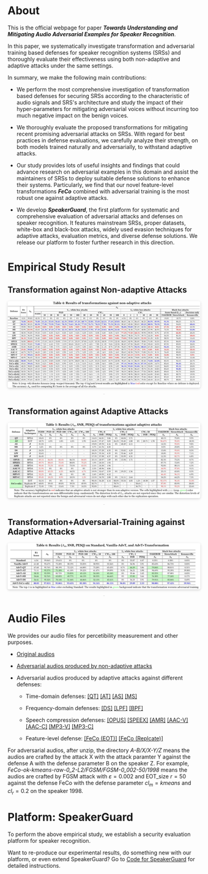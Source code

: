 
# About
This is the official webpage for paper ***Towards Understanding and Mitigating Audio Adversarial Examples for Speaker Recognition***. 

In this paper, we systematically investigate transformation and adversarial training based defenses for speaker recognition systems (SRSs) 
and thoroughly evaluate their effectiveness using both non-adaptive and adaptive attacks under the same settings. 

In summary, we make the following main contributions:
- We perform the most comprehensive investigation of transformation based defenses for securing SRSs
    according to the characteristic of audio signals and SRS's architecture
    and study the impact of their hyper-parameters
   for mitigating adversarial voices without incurring too much negative impact on the benign voices.


 - We thoroughly evaluate the proposed transformations
   for mitigating recent promising adversarial attacks
   on SRSs.  With regard for best practices in defense evaluations, we
   carefully analyze their strength, on both models trained naturally and adversarially, to withstand adaptive attacks.

  - Our study provides lots of useful insights and findings that could advance research on adversarial examples in this domain
    and assist the maintainers of SRSs to deploy suitable defense solutions to enhance their systems.
Particularly, we find that our novel feature-level transformations ***FeCo*** combined
with adversarial training is the most robust one against adaptive attacks.

  - We develop ***SpeakerGuard***, the first platform for systematic and comprehensive
    evaluation of adversarial attacks and defenses on speaker recognition.
    It features mainstream SRSs, proper datasets, white-box and black-box attacks, widely used evasion techniques for
    adaptive attacks, evaluation metrics, and diverse defense solutions.
    We release our platform to foster further research in this direction.

# Empirical Study Result
## Transformation against Non-adaptive Attacks
<center>
    <img style="border-radius: 0.3125em;
    box-shadow: 0 2px 4px 0 rgba(34,36,38,.12),0 2px 10px 0 rgba(34,36,38,.08);" 
    src="figure/evaluation-1.jpg">
    <br>
    <div style="color:orange; border-bottom: 1px solid #d9d9d9;
    display: inline-block;
    color: #999;
    padding: 2px;"></div>
</center>

## Transformation against Adaptive Attacks
<center>
    <img style="border-radius: 0.3125em;
    box-shadow: 0 2px 4px 0 rgba(34,36,38,.12),0 2px 10px 0 rgba(34,36,38,.08);" 
    src="figure/evaluation-2.jpg">
    <br>
    <div style="color:orange; border-bottom: 1px solid #d9d9d9;
    display: inline-block;
    color: #999;
    padding: 2px;"></div>
</center>

## Transformation+Adversarial-Training against Adaptive Attacks
<center>
    <img style="border-radius: 0.3125em;
    box-shadow: 0 2px 4px 0 rgba(34,36,38,.12),0 2px 10px 0 rgba(34,36,38,.08);" 
    src="figure/evaluation-3.jpg">
    <br>
    <div style="color:orange; border-bottom: 1px solid #d9d9d9;
    display: inline-block;
    color: #999;
    padding: 2px;"></div>
</center>

# Audio Files
We provides our audio files for percetibility measurement and other purposes.

- [Original audios](https://drive.google.com/uc?id=1WctqJtP5Es74-U7y3cFXqfHi7JkDz6g5&export=download)

- [Adversarial audios produced by non-adaptive attacks](https://s3l.shanghaitech.edu.cn/speakerguard/non-adaptive-attack.zip)

- Adversarial audios produced by adaptive attacks against different defenses:

    - Time-domain defenses: [[QT]](https://s3l.shanghaitech.edu.cn/speakerguard/QT-7.zip) [[AT]](https://s3l.shanghaitech.edu.cn/speakerguard/AT-16.zip) [[AS]](https://s3l.shanghaitech.edu.cn/speakerguard/AS-17.zip) [[MS]](https://s3l.shanghaitech.edu.cn/speakerguard/MS-7.zip)

    - Frequency-domain defenses: [[DS]](https://s3l.shanghaitech.edu.cn/speakerguard/DS-0_45.zip) [[LPF]](https://s3l.shanghaitech.edu.cn/speakerguard/LPF-4500.zip) [[BPF]](https://s3l.shanghaitech.edu.cn/speakerguard/BPF-150-6000.zip)

    - Speech compression defenses: [[OPUS]](https://s3l.shanghaitech.edu.cn/speakerguard/OPUS-8000.zip) [[SPEEX]](https://s3l.shanghaitech.edu.cn/speakerguard/SPEEX-11000.zip) [[AMR]](https://s3l.shanghaitech.edu.cn/speakerguard/AMR-6600.zip) [[AAC-V]](https://s3l.shanghaitech.edu.cn/speakerguard/AAC-V-1.zip) [[AAC-C]](https://s3l.shanghaitech.edu.cn/speakerguard/AAC-C-15000.zip) [[MP3-V]](https://s3l.shanghaitech.edu.cn/speakerguard/MP3-V-4.zip) [[MP3-C]](https://s3l.shanghaitech.edu.cn/speakerguard/MP3-C-24000.zip)

    - Feature-level defense: [[FeCo (EOT)]](https://s3l.shanghaitech.edu.cn/speakerguard/FeCo-ok-kmeans-raw-0_2-L2.zip) [[FeCo (Replcate)]](https://s3l.shanghaitech.edu.cn/speakerguard/Replicate-Attack.zip)
 
For adversarial audios, after unzip, the directory *A-B/X/X-Y/Z* means the audios are crafted by the attack X with the attack paramter Y against the defense A with the defense parameter B on the speaker Z. 
For example, *FeCo-ok-kmeans-raw-0_2-L2/FGSM/FGSM-0_002-50/1998* means the audios are crafted by FGSM attack with $\varepsilon=0.002$ and EOT_size $r=50$ against the defense FeCo with the defense parameter $cl_m=kmeans$ and $cl_r=0.2$ on the speaker 1998. 

# Platform: SpeakerGuard
To perform the above empirical study, we establish a security evaluation platform for speaker recognition. 

Want to re-produce our experimental results, do something new with our platform, or even extend SpeakerGuard? 
Go to [Code for SpeakerGuard](https://github.com/SpeakerGuard/SpeakerGuard) for detailed instructions.

